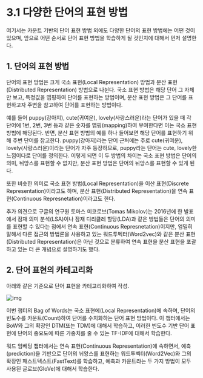 # 3.1 다양한 단어의 표현 방법

여기서는 카운트 기반의 단어 표현 방법 외에도 다양한 단어의 표현 방법에는 어떤 것이 있으며, 앞으로 어떤 순서로 단어 표현 방법을 학습하게 될 것인지에 대해서 먼저 설명한다.



## 1. 단어의 표현 방법

단어의 표현 방법은 크게 국소 표현(Local Representation) 방법과 분산 표현(Distributed Representation) 방법으로 나뉜다. 국소 표현 방법은 해당 단어 그 자체만 보고, 특정값을 맵핑하여 단어를 표현하는 방법이며, 분산 표현 방법은 그 단어를 표현하고자 주변을 참고하여 단어를 표현하는 방법이다.

예를 들어 puppy(강아지), cute(귀여운), lovely(사랑스러운)라는 단어가 있을 때 각 단어에 1번, 2번, 3번 등과 같은 숫자를 맵핑(mapping)하여 부여한다면 이는 국소 표현 방법에 해당된다. 반면, 분산 표현 방법의 예를 하나 들어보면 해당 단어를 표현하기 위해 주변 단어를 참고한다. puppy(강아지)라는 단어 근처에는 주로 cute(귀여운), lovely(사랑스러운)이라는 단어가 자주 등장하므로, puppy라는 단어는 cute, lovely한 느낌이다로 단어를 정의한다. 이렇게 되면 이 두 방법의 차이는 국소 표현 방법은 단어의 의미, 뉘앙스를 표현할 수 없지만, 분산 표현 방법은 단어의 뉘앙스를 표현할 수 있게 된다.

또한 비슷한 의미로 국소 표현 방법(Local Representation)을 이산 표현(Discrete Representation)이라고도 하며, 분산 표현(Distributed Representation)을 연속 표현(Continuous Represnetation)이라고도 한다.

추가 의견으로 구글의 연구원 토마스 미코로브(Tomas Mikolov)는 2016년에 한 발표에서 잠재 의미 분석(LSA)이나 잠재 디리클레 할당(LDA)과 같은 방법들은 단어의 의미를 표현할 수 있다는 점에서 연속 표현(Continuous Represnetation)이지만, 엄밀히 말해서 다른 접근의 방법론을 사용하고 있는 워드투벡터(Word2vec)와 같은 분산 표현(Distributed Representation)은 아닌 것으로 분류하여 연속 표현을 분산 표현을 포괄하고 있는 더 큰 개념으로 설명하기도 했다.



## **2. 단어 표현의 카테고리화**

아래와 같은 기준으로 단어 표현을 카테고리화하여 작성.

![img](https://wikidocs.net/images/page/31767/wordrepresentation.PNG)

이번 챕터의 Bag of Words는 국소 표현에(Local Representation)에 속하며, 단어의 빈도수를 카운트(Count)하여 단어를 수치화하는 단어 표현 방법이다. 이 챕터에서는 BoW와 그의 확장인 DTM(또는 TDM)에 대해서 학습하고, 이러한 빈도수 기반 단어 표현에 단어의 중요도에 따른 가중치를 줄 수 있는 TF-IDF에 대해서 학습한다.

워드 임베딩 챕터에서는 연속 표현(Continuous Representation)에 속하면서, 예측(prediction)을 기반으로 단어의 뉘앙스를 표현하는 워드투벡터(Word2Vec)와 그의 확장인 패스트텍스트(FastText)를 학습하고, 예측과 카운트라는 두 가지 방법이 모두 사용된 글로브(GloVe)에 대해서 학습한다.